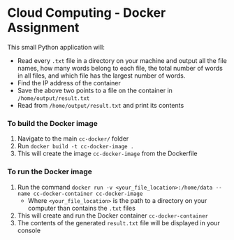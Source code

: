 # Cloud Computing - Docker Assignment

This small Python application will:
- Read every `.txt` file in a directory on your machine and output all the file names, how many words belong to each file, the total number of words in all files, and which file has the largest number of words.
- Find the IP address of the container
- Save the above two points to a file on the container in `/home/output/result.txt`
- Read from `/home/output/result.txt` and print its contents


### To build the Docker image
1. Navigate to the main `cc-docker/` folder
2. Run `docker build -t cc-docker-image .`
3. This will create the image `cc-docker-image` from the Dockerfile


### To run the Docker image
1. Run the command `docker run
-v <your_file_location>:/home/data
--name cc-docker-container
cc-docker-image` 
    - Where `<your_file_location>` is the path to a directory on your computer than contains the `.txt` files
2. This will create and run the Docker container `cc-docker-container`
3. The contents of the generated `result.txt` file will be displayed in your console
